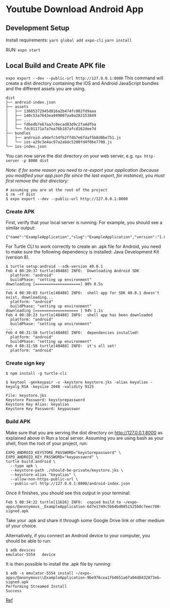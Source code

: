 # Youtube Download Android App

## Development Setup

Install requirements:
`yarn global add expo-cli`
`yarn install`

RUN:
`expo start`

## Local Build and Create APK file

`expo export --dev --public-url http://127.0.0.1:8000`
This command will create a dist directory containing the iOS and Android JavaScript bundles and the different assets you are using.

```
dist
├── android-index.json
├── assets
│   ├── 13685372945d816a2b474fc082fd9aaa
│   ├── 140c53a7643ea949007aa9a282153849
│   ├── ...
│   ├── fdbedb7e67aa7c0ecad83d9c2fa4dfba
│   └── fdc01171a7a7ea76b187afcd162dee7d
├── bundles
│   ├── android-a9defc54fb2ffdb7e6fdaf5b8d0be751.js
│   └── ios-a29c3e4ac97a2abdc5208fd4f06e7708.js
└── ios-index.json
```

You can now serve the dist directory on your web server, e.g.
`npx http-server -p 8000 dist`

*Note: if for some reason you need to re-export your application (because you modified your app.json file since the last export, for instance), you must first remove the dist directory:*

```
# assuming you are at the root of the project
$ rm -rf dist
$ expo export --dev --public-url http://127.0.0.1:8000
```

### Create APK

First, verify that your local server is running. For example, you should see a similar output:
```$ curl http://127.0.0.1:8000/android-index.json
{"name":"ExampleApplication","slug":"ExampleApplication","version":"1.0.0","orientation":
```

For Turtle CLI to work correctly to create an .apk file for Android, you need to make sure the following dependency is installed: Java Development Kit (version 8).

```
$ turtle setup:android --sdk-version 40.0.1
Feb 4 08:20:37 turtle[48488] INFO:  Downloading Android SDK
  platform: "android"
  buildPhase: "setting up environment"
downloading [====================] 98% 0.5s
...
Feb 4 08:30:03 turtle[48488] INFO:  shell app for SDK 40.0.1 doesn't exist, downloading...
  platform: "android"
  buildPhase: "setting up environment"
downloading [=================== ] 94% 1.1s
Feb 4 08:30:23 turtle[48488] INFO:  shell app has been downloaded
  platform: "android"
  buildPhase: "setting up environment"
...
Feb 4 08:31:58 turtle[48488] INFO:  dependencies installed!
  platform: "android"
  buildPhase: "setting up environment"
Feb 4 08:31:58 turtle[48488] INFO:  it's all set!
  platform: "android"
```

### Create sign key

`$ npm install -g turtle-cli`

`$ keytool -genkeypair -v -keystore keystore.jks -alias keyalias -keyalg RSA -keysize 2048 -validity 9125`

```
File: keystore.jks
Keystore Password: keystorepassword
Keystore Key Alias: keyalias
Keystore Key Password: keypasswor
```

### Build APK

Make sure that you are serving the dist directory on http://127.0.0.1:8000 as explained above in Run a local server. Assuming you are using bash as your shell, from the root of your project, run:

```
EXPO_ANDROID_KEYSTORE_PASSWORD="keystorepassword" \
EXPO_ANDROID_KEY_PASSWORD="keypassword" \
turtle build:android \
  --type apk \
  --keystore-path ./should-be-private/keystore.jks \
  --keystore-alias "keyalias" \
  --allow-non-https-public-url \
  --public-url http://127.0.0.1:8000/android-index.json
```


Once it finishes, you should see this output in your terminal:

`Feb 5 08:34:22 turtle[11626] INFO:  copied build to ~/expo-apps/@anonymous__ExampleApplication-6d7e1749c5b64bd0851525b0c7eec780-signed.apk`

Take your .apk and share it through some Google Drive link or other medium of your choice.

Alternatively, if you connect an Android device to your computer, you should be able to run:

```
$ adb devices
emulator-5554	device
```
It is then possible to install the .apk file by running:

```
$ adb -s emulator-5554 install ~/expo-apps/@anonymous\\ExampleApplication-9be976cea1fb4651a6fa04d8432873eb-signed.apk
Performing Streamed Install
Success
```

[Ref](https://www.robincussol.com/build-standalone-expo-apk-ipa-with-turtle-cli/#3-publish-expo-app-on-local-server)